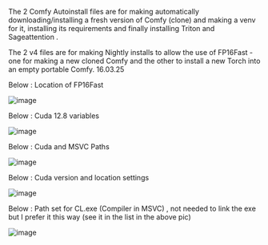 The 2 Comfy Autoinstall files are for making automatically downloading/installing a fresh version of Comfy (clone) and making a venv for it, installing its requirements and finally installing Triton and Sageattention .


The 2 v4 files are for making Nightly installs to allow the use of FP16Fast - one for making a new cloned Comfy and the other to install a new Torch into an empty portable Comfy. 16.03.25

Below : Location of FP16Fast

![image](https://github.com/user-attachments/assets/7c198e64-739f-4023-9eff-f74bd27eccda)

Below : Cuda 12.8 variables

![image](https://github.com/user-attachments/assets/69bf0c72-20cc-4c78-8671-7f81c701f205)

Below : Cuda and MSVC Paths 

![image](https://github.com/user-attachments/assets/6f024a4a-1db0-4f29-9bc6-2ba6eeb5ad11)

Below : Cuda version and location settings

![image](https://github.com/user-attachments/assets/b26e1c7a-991a-4bc1-9d7f-b3114d0badca)

Below : Path set for CL.exe (Compiler in MSVC) , not needed to link the exe but I prefer it this way (see it in the list in the above pic)

![image](https://github.com/user-attachments/assets/ad071e43-9d4d-40f7-ab4f-d9c2620e0d66)

